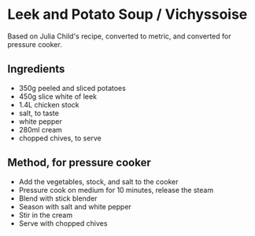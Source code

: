 # Leek and Potato Soup / Vichyssoise

Based on Julia Child's recipe, converted to metric, and converted for pressure cooker.

## Ingredients

- 350g peeled and sliced potatoes
- 450g slice white of leek
- 1.4L chicken stock
- salt, to taste
- white pepper
- 280ml cream
- chopped chives, to serve


## Method, for pressure cooker

- Add the vegetables, stock, and salt to the cooker
- Pressure cook on medium for 10 minutes, release the steam
- Blend with stick blender
- Season with salt and white pepper
- Stir in the cream
- Serve with chopped chives
